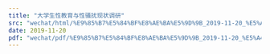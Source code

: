 ```yaml
---
title: "大学生性教育与性骚扰现状调研"
src: "wechat/html/%E9%85%B7%E5%84%BF%E8%AE%BA%E5%9D%9B_2019-11-20_%E5%A4%A7%E5%AD%A6%E7%94%9F%E6%80%A7%E6%95%99%E8%82%B2%E4%B8%8E%E6%80%A7%E9%AA%9A%E6%89%B0%E7%8E%B0%E7%8A%B6%E8%B0%83%E7%A0%94.html"
date: 2019-11-20
pdf: "wechat/pdf/%E9%85%B7%E5%84%BF%E8%AE%BA%E5%9D%9B_2019-11-20_%E5%A4%A7%E5%AD%A6%E7%94%9F%E6%80%A7%E6%95%99%E8%82%B2%E4%B8%8E%E6%80%A7%E9%AA%9A%E6%89%B0%E7%8E%B0%E7%8A%B6%E8%B0%83%E7%A0%94.pdf"
---
```

